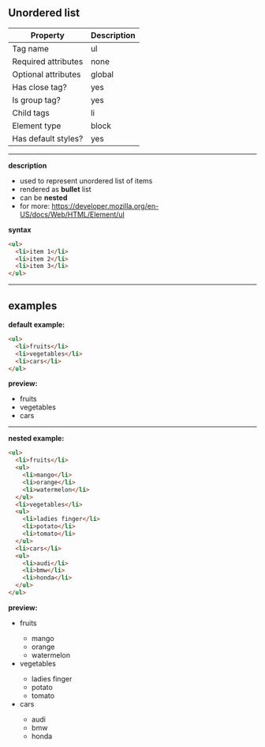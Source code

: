 ## Unordered list

| Property            | Description |
| ------------------- | ----------- |
| Tag name            | ul          |
| Required attributes | none        |
| Optional attributes | global      |
| Has close tag?      | yes         |
| Is group tag?       | yes         |
| Child tags          | li          |
| Element type        | block       |
| Has default styles? | yes         |

---

**description**

- used to represent unordered list of items
- rendered as **bullet** list
- can be **nested**
- for more: https://developer.mozilla.org/en-US/docs/Web/HTML/Element/ul

**syntax**

```html
<ul>
  <li>item 1</li>
  <li>item 2</li>
  <li>item 3</li>
</ul>
```

---

## examples

**default example:**

```html
<ul>
  <li>fruits</li>
  <li>vegetables</li>
  <li>cars</li>
</ul>
```

**preview:**

<ul>
  <li>fruits</li>
  <li>vegetables</li>
  <li>cars</li>
</ul>

---

**nested example:**

```html
<ul>
  <li>fruits</li>
  <ul>
    <li>mango</li>
    <li>orange</li>
    <li>watermelon</li>
  </ul>
  <li>vegetables</li>
  <ul>
    <li>ladies finger</li>
    <li>potato</li>
    <li>tomato</li>
  </ul>
  <li>cars</li>
  <ul>
    <li>audi</li>
    <li>bmw</li>
    <li>honda</li>
  </ul>
</ul>
```

**preview:**

<ul>
  <li>fruits</li>
  <ul>
    <li>mango</li>
    <li>orange</li>
    <li>watermelon</li>
  </ul>
  <li>vegetables</li>
  <ul>
    <li>ladies finger</li>
    <li>potato</li>
    <li>tomato</li>
  </ul>
  <li>cars</li>
  <ul>
    <li>audi</li>
    <li>bmw</li>
    <li>honda</li>
  </ul>
</ul>
